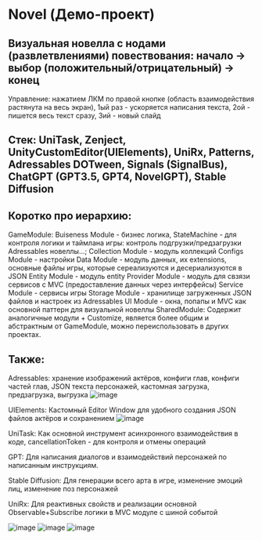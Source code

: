 # Novel (Демо-проект)

## Визуальная новелла с нодами (развлетвлениями) повествования: начало -> выбор (положительный/отрицательный) -> конец
Управление: нажатием ЛКМ по правой кнопке (область взаимодействия растянута на весь экран), 1ый раз - ускоряется написания текста, 2ой - пишется весь текст сразу, 3ий - новый слайд

## Стек: UniTask, Zenject, UnityCustomEditor(UIElements), UniRx, Patterns, Adressables DOTween, Signals (SignalBus), ChatGPT (GPT3.5, GPT4, NovelGPT), Stable Diffusion

## Коротко про иерархию: 
GameModule:
    Buiseness Module - бизнес логика, StateMachine - для контроля логики и таймлана игры: контроль подгрузки/предзагрузки Adressables новеллы...;
    Collection Module - модуль коллекций
    Configs Module - настройки
    Data Module - модуль данных, их extensions, основные файлы игры, которые сереализуются и десериализуются в JSON 
    Entity Module - модуль entity
    Provider Module - модуль для свзязи сервисов с MVC (предоставление данных через интерфейсы)
    Service Module - сервисы игры
    Storage Module - хранилище загруженных JSON файлов и настроек из Adressables
    UI Module - окна, попапы и MVC как основной паттерн для визуальной новеллы
SharedModule:
    Содержит аналогичные модули + Customize, является более общим и абстрактным от GameModule, можно переиспользовать в других проектах.

## Также:
Adressables: хранение изображений актёров, конфиги глав, конфиги частей глав, JSON текста персонажей, кастомная загрузка, предзагрузка, выгрузка
![image](https://github.com/Paradox137/EndlessWinter/assets/96653165/f5059186-cde4-49ba-958a-16dcd94dff9c)

UIElements: Кастомный Editor Window для удобного создания JSON файлов актёров и сохранением
![image](https://github.com/Paradox137/EndlessWinter/assets/96653165/44f323fd-6e49-456b-a7db-a2c27dc23b61)

UniTask: Как основной инструмент асинхронного взаимодействия в коде, cancellationToken - для контроля и отмены операций

GPT: Для написания диалогов и взаимодействий персонажей по написанным инструкциям.

Stable Diffusion: Для генерации всего арта в игре, изменение эмоций лиц, изменение поз персонажей

UniRx: Для реактивных свойств и реализации основной Observable+Subscribe логики в MVC модуле с шиной событой

![image](https://github.com/Paradox137/EndlessWinter/assets/96653165/fcdcacc2-0dd7-4ae4-b015-f75c8f42b9ac)
![image](https://github.com/Paradox137/EndlessWinter/assets/96653165/be2bc18e-4fde-4672-89d3-ef4593686366)
![image](https://github.com/Paradox137/EndlessWinter/assets/96653165/ceb832eb-fbb0-4a48-af5e-3fa2c72459e9)


